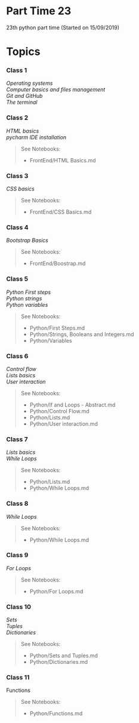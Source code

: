 # Part Time 23

23th python part time (Started on 15/09/2019)

# Topics

### Class 1
*Operating systems*  
*Computer basics and files management*  
*Git and GitHub*  
*The terminal*  

### Class 2
*HTML basics*  
*pycharm IDE installation*  
> See Notebooks:  
> -  FrontEnd/HTML Basics.md  

### Class 3
*CSS basics*
> See Notebooks:  
> -  FrontEnd/CSS Basics.md

### Class 4
*Bootstrap Basics*
> See Notebooks:
> -  FrontEnd/Boostrap.md

### Class 5
*Python First steps*  
*Python strings*  
*Python variables*  
> See Notebooks:
> -  Python/First Steps.md
> -  Python/Strings, Booleans and Integers.md
> -  Python/Variables

### Class 6
*Control flow*  
*Lists basics*  
*User interaction*
> See Notebooks:
>  - Python/If and Loops - Abstract.md
>  - Python/Control Flow.md
>  - Python/Lists.md
>  - Python/User interaction.md

### Class 7
*Lists basics*  
*While Loops*
> See Notebooks:
>  - Python/Lists.md
>  - Python/While Loops.md

### Class 8
*While Loops*
> See Notebooks:
>  - Python/While Loops.md

### Class 9
*For Loops*
> See Notebooks:
>  - Python/For Loops.md

### Class 10
*Sets*  
*Tuples*  
*Dictionaries*
> See Notebooks:
>  - Python/Sets and Tuples.md
>  - Python/Dictionaries.md

### Class 11
Functions
> See Notebooks:
>  - Python/Functions.md
